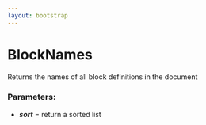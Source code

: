 ```yaml
---
layout: bootstrap
---
```


# BlockNames

Returns the names of all block definitions in the document
        

### Parameters:

- ***sort*** = return a sorted list
        


